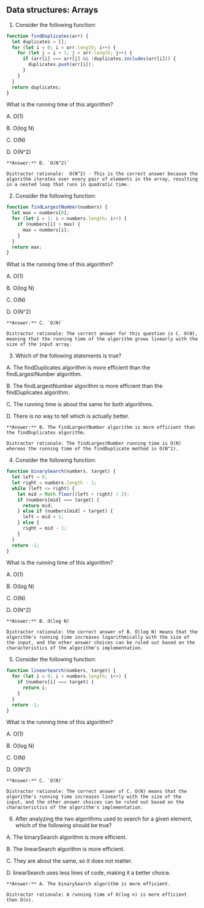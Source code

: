 ## Data structures: Arrays

1. Consider the following function:

```js
function findDuplicates(arr) {
  let duplicates = [];
  for (let i = 0; i < arr.length; i++) {
    for (let j = i + 1; j < arr.length; j++) {
      if (arr[i] === arr[j] && !duplicates.includes(arr[i])) {
        duplicates.push(arr[i]);
      }
    }
  }
  return duplicates;
}
```
What is the running time of this algorithm?

A. O(1)

B. O(log N)

C. O(N)

D. O(N^2)

    **Answer:** D. `O(N^2)`
    
    Distractor rationale:  O(N^2) - This is the correct answer because the algorithm iterates over every pair of elements in the array, resulting in a nested loop that runs in quadratic time.

2. Consider the following function:

```js
function findLargestNumber(numbers) {
  let max = numbers[0];
  for (let i = 1; i < numbers.length; i++) {
    if (numbers[i] > max) {
      max = numbers[i];
    }
  }
  return max;
}
```
What is the running time of this algorithm?

A. O(1)

B. O(log N)

C. O(N)

D. O(N^2)

    **Answer:** C. `O(N)`
    
    Distractor rationale: The correct answer for this question is C. O(N), meaning that the running time of the algorithm grows linearly with the size of the input array.

3. Which of the following statements is true?

A. The findDuplicates algorithm is more efficient than the findLargestNumber algorithm.

B. The findLargestNumber algorithm is more efficient than the findDuplicates algorithm.

C. The running time is about the same for both algorithms.

D. There is no way to tell which is actually better.

    **Answer:** B. The findLargestNumber algorithm is more efficient than the findDuplicates algorithm.
    
    Distractor rationale: The findLargestNumber running time is O(N) whereas the running time of the findDuplicate method is O(N^2). 

4. Consider the following function:

```js
function binarySearch(numbers, target) {
  let left = 0;
  let right = numbers.length - 1;
  while (left <= right) {
    let mid = Math.floor((left + right) / 2);
    if (numbers[mid] === target) {
      return mid;
    } else if (numbers[mid] < target) {
      left = mid + 1;
    } else {
      right = mid - 1;
    }
  }
  return -1;
}
```
What is the running time of this algorithm?

A. O(1)

B. O(log N)

C. O(N)

D. O(N^2)

    **Answer:** B. O(log N)
    
    Distractor rationale: the correct answer of B. O(log N) means that the algorithm's running time increases logarithmically with the size of the input, and the other answer choices can be ruled out based on the characteristics of the algorithm's implementation.


5. Consider the following function:

```js
function linearSearch(numbers, target) {
  for (let i = 0; i < numbers.length; i++) {
    if (numbers[i] === target) {
      return i;
    }
  }
  return -1;
}
```
What is the running time of this algorithm?

A. O(1)

B. O(log N)

C. O(N)

D. O(N^2)

    **Answer:** C. `O(N)`
    
    Distractor rationale: The correct answer of C. O(N) means that the algorithm's running time increases linearly with the size of the input, and the other answer choices can be ruled out based on the characteristics of the algorithm's implementation.

6. After analyzing the two algorithms used to search for a given element, which of the following should be true?

A. The binarySearch algorithm is more efficient.

B. The linearSearch algorithm is more efficient.

C. They are about the same, so it does not matter.

D. linearSearch uses less lines of code, making it a better choice.

    **Answer:** A. The binarySearch algorithm is more efficient.
    
    Distractor rationale: A running time of O(log n) is more efficient than O(n).
